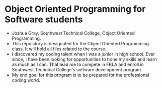 # Object Oriented Programming for Software students
 
* Joshua Gray, Southwest Technical College, Object Oriented Programming.
* This repository is designated for the Object Oriented Programming class. It will hold all files related to the course.
* I discovered my coding talent when I was a junior in high school. Ever since, I have been looking for opportunities to hone my skills and learn as much as I can. That lead me to compete in FBLA and enroll in Southwest Technical College's software development program.
* My end goal for this program is to be prepared for the professional coding world.
